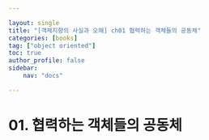 ```yaml
---

layout: single
title: "[객체지향의 사실과 오해] ch01 협력하는 객체들의 공동체"
categories: [books]
tag: ["object oriented"]
toc: true
author_profile: false
sidebar:
    nav: "docs"

---
```


# 01. 협력하는 객체들의 공동체

